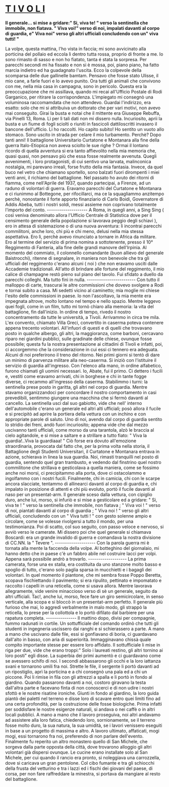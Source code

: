# <u>T I V O L I</u>  

**Il generale... si mise a gridare:" Si, viva te! "  verso la sentinella che immobile, non fiatava. " Viva voi!"  verso di noi, impalati davanti al corpo di guardia, e" Viva noi"  verso gli altri ufficiali concludendo con un" viva tutti! "**

­La volpe, questa mattina, l'ho vista in faccia; mi sono avvicinato alla porticina del pollaio ed eccola lì dentro tutta rossa, proprio di fronte a me. Io sono rimasto di sasso e non ho fiatato, tanta é stata la sorpresa.
Per parecchi secondi mi ha fissato e non si è mossa, poi, piano piano, ha fatto marcia indietro ed ha guadagnato l'uscita.
Ecco la colpevole della scomparsa delle due gallinelle bamtam.
Pensavo che fosse stato Ulisse, il mio cane, a farle fuori e  lo avevo punito.
Ora tutti gli animali che convivono con me, nella mia casa in campagna, sono in pericolo.
Questa era la preoccupazione che mi assillava, quando mi recai all'Ufficio Postale di Rodi Garganico, per ritirare la corrispon­denza.
L'impiegato mi consegnò una voluminosa raccomamdata che non attendevo. Guardai l'indirizzo, era esatto: solo che mi si attribuiva un dottorato che per vari motivi, non avevo mai conseguito. Girai la busta e notai che il mittente era Giuseppe Rebuffa, via Pinelli 13, Roma. Lì per lì tali dati non mi dissero nulla.
Incuriosito, aprii la busta e un fiume di fogli sciolti o riuniti in fascicoli datt­iloscritti invasero il bancone dell'ufficio.
Li ho raccolti. Ho capito subito! Ho sentito un vuoto allo stomaco. Sono uscito in strada per celare il mio turbamento.
Perchè? Dopo tanti anni! Il battaglione Universitario Curtatone e Montanara alla fine della guerra Italo-Etiopica non aveva sciolto le sue righe ?
Ormai il lontano ricordo di quella avventura si era  tanto affievolito nella mia memoria che, quasi quasi, non pensavo più che  essa fosse realmente avvenuta.
Quegli avvenimenti, i loro protagonisti, di cui sentivo una larvata, malinconica nostalgia, mi parevano irreali, forse frutto  della mia fantasia.
Invece, da quel buco nel vetro che chiamano sportello, sono balzati fuori dirompenti i miei venti anni, il richiamo del battaglione.
Nel passato ho avuto dei ritorni di fiamma, come nell'Aprile del 1937, quando partecipai, a Firenze, ad un raduno di volontari di guerra. Eravamo parecchi del Curtatone e Montanara e  ci riunimmo al Bottegone, per rifocillarci, ma ce la squagliammo anzitempo perchè, nonostante il forte apporto finanziario di Carlo Boidi, Governatore di Addis Abeba, tutti i nostri soldi, messi assieme non coprivano totalmente l'importo del conto.
              -------------------- 
A Roma, in quegli anni, a Sing Sing ( così veniva denominato allora l'Ufficio Centrale di Statistica dove per il censimento generale della popolazione si lavorava peggio degli schiavi ), ero in attesa di sistemazione o di una nuova avventura: lì  incontrai parecchi commilitoni, anche loro, chi più e chi meno, delusi nella mia stessa aspettativa.
Ero lì, perchè avevo rinunciato a tornare in Africa da militare.
Ero al termine del servizio di prima nomina a sottotenente, presso il 10° Reggimento di Fanteria, alla fine delle grandi manovre dell'Irpinia.
Al momento del commiato, il colonnello comandante (buon allievo del generale Baistrocchi), ritenne di segnalare, in maniera non benevole che tra gli ufficiali del reggimento c'erano alcuni ( noi ) che non eravamo usciti dalle Accademie tradizionali.
All'atto di brindare alle fortune del reggimento, il mio calice di champagne restò pieno sul piano del tavolo. Fui sfidato a duello da parecchi colleghi. Ma tutto finì in nulla.
            ------------------------
Con tutto il malloppo di carte, trascurai le altre commissioni che dovevo svolgere a Rodi e tornai subito a casa. Mi sedetti vicino al caminetto; mia moglie mi chiese l'esito delle commissioni in paese. Io non l'ascoltavo, la mia mente era impegnata altrove, molto lontano nel tempo e nello spazio.
Mentre leggevo quei fogli, come in un film, tutto mi tornò chiaro alla memoria: la vita del battaglione, fin dall'inizio.
In ordine di tempo, rivedo il nostro concentramento  da tutte le università, a Tivoli.
Arrivammo in circa tre mila. L'ex convento, chiamato Villa Greci, convertito in caserma  poteva contenere appena trecento volontari.
All'infuori di questi e di quelli che trovavano posto in qualche albergo, gli altri, la maggioranza, come barboni, cercavano riparo nei giardini pubblici, sulle gradinate delle chiese, ovunque fosse possibile; questa fu la nostra presentazione ai cittadini di Tivoli e infatti, poi, ci accorgemmo che la considerazione in cui essi ci tennero  era adeguata.
Alcuni di noi preferirono il treno del ritorno.
Nei primi giorni si tentò di dare un minimo di  parvenza militare alla neo-caserma.
­Si iniziò con l'istituire il servizio di guardia all'ingresso.                          Con l'elenco alla mano, in ordine alfabetico, furono chiamati gli uomini necessari. 
Io, Abate, fui il primo. Ci dettero i fucili e, vestiti  come eravamo arrivati, chi in borghese e chi in tante fogge diverse, ci recammo all'ingresso della caserma. 
Stabilimmo i turni: la sentinella prese posto in garitta, gli altri nel corpo di guardia.
Mentre stavamo organizzandoci per concordare il nostro     comportamento in casi prevedibili, sentimmo giungere una macchina che si fermò davanti al cancello.
La sentinella uscì dal suo gabiotto, vide che nell'  interno dell'automobile  c'erano  un generale ed altri alti ufficiali; posò  allora il fucile e si precipitò ad aprire la portiera della vettura con un inchino e con  appropriate parole di saluto.
Uno di noi, avendo dal corpo di guardia  sentito lo stridio dei freni, andò fuori incuriosito; appena vide che dal mezzo uscivanno tanti ufficiali, come morso da una tarantola, alzò le braccia al cielo agitandole, e si mise a saltare e a strillare a tutto fiato:
" Viva la guardia!..Viva la guardiaaa! " Ciò forse era dovuto all'emozione straordinaria, provocata dal fatto che, per la prima volta nella storia, il Battaglione degli Studenti Universitari,       il Curtatone e Montanara entrava in azione, schierava in linea la sua guardia.
Noi, rimasti tranquilli nel posto di guardia,  sentendo quel gran trambusto, e vedendo dal finstrino quel nostro commilitone che strillava e gesticolava a quella maniera, come se fossimo anche noi  morsi, ci precipitammo alla porta, dove ci ostacolammo e ingolfammo con i nostri fucili.
Finalmente, chi in camicia, chi con le scarpe ancora slacciate, tentammo di allinearci davanti al corpo di guardia  e, chi impalato in posizione di attenti e chi più evoluto, portò il fucile davanti al naso per un presentat-arm.
Il generale sceso dalla vettura, con cipiglio duro, anche lui, morso, si infuriò e si mise a gesticolare ed a gridare: " Si, viva te ! "  verso la sentinella  che immobile, non fiatava ; " Viva voi ! "  verso di noi, piantati davanti al corpo di guardia ; " Viva noi ! "  verso gli altri ufficiali,     concludendo con un " Viva tutti ! " con gesto solenne ampio e circolare, come se volesse rivolgersi a tutto il mondo, per una testimonianza.
Poi di scatto, col suo seguito, con passo veloce e nervoso, si avviò verso le camerate. Mi dissero poi che quel generale si chiamava Boscardi: era un grande invalido di guerra e comandava la nostra divisione di CC.NN. la " Tevere ".
              --------------------
Con la parola guerra mi è tornata alla mente  la faccenda della volpe. Al botteghino del giornalaio, mi hanno detto che in paese c'è un fabbro abile nel costruire lacci per volpi. Appena sarà possibile andrò a trovarlo.
              -------------------
La prima camerata, forse una ex stalla, era costituita da uno stanzone molto basso e spoglio di tutto, c'erano  solo paglia sparsa in mucchietti e i bagagli dei volontari.
In quel momento il piantone, che mi sembra fosse Poppo Beretta,  scopava fischiettando  il pavimento; si era ripulito, pettinato e impomatato e raccolto i capelli in una reticella, come si usava  allora.
Mentre lavorava allegramente, vide venire minaccioso  verso di sè un generale,  seguito da altri ufficiali. Tac!, anche lui, morso, fece fare un giro semicircolare, in senso verticale, alla scopa e si bloccò in un presentat-arm perfetto.
Il generale più furioso che mai, lo aggredì verbalmente in malo modo, gli strappò la reticella, lo prese per la collottola e lo portò difilato dal barbiere per una rapatura completa.
                ---------------
Il mattino dopo, divisi per compagnie, fummo radunati in cortile. Un sottufficiale del comando ordinò che tutti gli studenti in ingegneria uscissero dai ranghi e si schierassero a parte.
A mano a mano che uscivano dalle file, essi si gonfiavano di boria, ci guardavano dall'alto in basso, con aria di superiorità. Immagginavano chissà quale compito importante stesse per essere loro affidato.
Il sottufficiale li mise in riga per due, vide che erano troppi:" Solo i laureati restino, gli altri tornino ai loro posti" egli disse. La superbia dei primi aumentò e ci guardavano come se avessero schifo di noi. I secondi abbassarono gli occhi e la loro iattanza svanì e tornarono umili fra noi.
Strette le file, il sergente li portò davanti ad un ripostiglio,  aprì la porticina e a chi consegnò una pala ed a chi un piccone. Poi li rimise in fila con gli attrezzi a spalla e li portò in fondo al giardino.
Quando passarono davanti a noi, costoro   giravano la testa dall'altra parte e facevano finta di non conoscerci e di non udire i nostri sfottò e le nostre risatine ironiche.
Giunti in fondo al giardino, la loro guida piantò dei paletti nel terreno e disse loro di scavare entro quei limiti fino ad una certa profondità, per la costruzione delle fosse biologiche.
Prima infatti per soddisfare le nostre esigenze naturali, si andava o nei caffè o in altri locali pubblici.
A mano a mano  che il lavoro proseguiva, noi altri andavamo ad assistere alla loro fatica, chiedendo loro, sornionamente, se il terreno fosse molto duro, la sua natura, la sua umidità, se i lavori venissero eseguiti in base a un progetto di massima e  altro.
A lavoro ultimato, affaticati, mogi mogi, essi  tornarono fra noi, preferendo di non parlare dell'evento.
Finalmente fu reperito un altro monastero quello di San Michele, che sorgeva dalla parte opposta della città, dove trovarono alloggio gli altri volontari già  dispersi ovunque.
  Le cucine erano installate solo al San Michele, per cui quando il rancio era pronto, si noleggiava una carrozzella, dove  si caricava un gran pentolone.
Col cibo fumante e tra gli schiocchi della frusta del vetturino e tra i lazzi ed i fischi dei giovani  del paese, di corsa, per non fare raffreddare la minestra, si portava da mangiare al resto del battaglione.